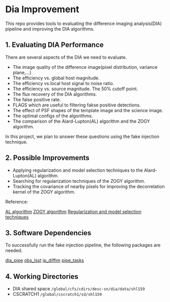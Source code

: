 # Dia Improvement

This repo provides tools to evaluating the difference imaging analysis(DIA) pipeline and improving the DIA algorithms.

## 1. Evaluating DIA Performance

There are several aspects of the DIA we need to evaluate.
- The image quality of the difference image(pixel distribution, variance plane,...)
- The efficiency vs. global host magnitude.
- The efficiency vs.local host signal to noise ratio.
- The efficiency vs. source magnitude. The 50% cutoff point.
- The flux recovery of the DIA algorithms.
- The false positive rate.
- FLAGS which are useful to filtering fakse positive detections.
- The effect of PSF shapes of the template image and the science image.
- The optimal configs of the algorithms.
- The comparison of the Alard-Lupton(AL) algorithm and the ZOGY algorithm.

In this project, we plan to answer these questions using the fake injection technique.


## 2. Possible Improvements

- Applying regularization and model selection techniques to the Alard-Lupton(AL) algorithm.
- Searching for regularization techniques of the ZOGY algorithm.
- Tracking the covariance of nearby pixels for improving the decorrelation kernel of the ZOGY algorithm.

Reference:

[AL algorithm](https://arxiv.org/abs/astro-ph/9712287)
[ZOGY algorithm](https://arxiv.org/abs/1601.02655)
[Regularization and model selection techniques](https://arxiv.org/pdf/1512.04655.pdf)

## 3. Software Dependencies

To successfully run the fake injection pipeline, the following packages are needed.

[dia_pipe](https://github.com/LSSTDESC/dia_pipe)
[obs_lsst](https://github.com/lsst/obs_lsst)
[ip_diffim](https://github.com/lsst/ip_diffim)
[pipe_tasks](https://github.com/lsst/pipe_tasks)

## 4. Working Directories

- DIA shared space `/global/cfs/cdirs/desc-sn/dia/data/shl159`
- CSCRATCH1 `/global/cscratch1/sd/shl159`
